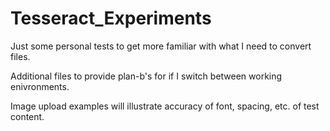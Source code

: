 # Tesseract_Experiments

Just some personal tests to get more familiar with what I need to convert files.

Additional files to provide plan-b's for if I switch between working enivronments.

Image upload examples will illustrate accuracy of font, spacing, etc. of test content.
